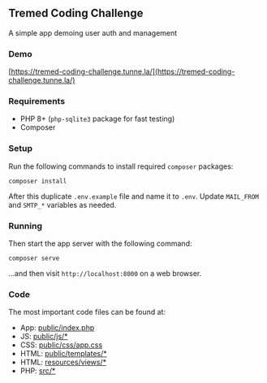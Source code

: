 ## Tremed Coding Challenge

A simple app demoing user auth and management

### Demo

[https://tremed-coding-challenge.tunne.la/](https://tremed-coding-challenge.tunne.la/)

### Requirements

- PHP 8+ (`php-sqlite3` package for fast testing)
- Composer

### Setup

Run the following commands to install required `composer` packages:

```
composer install
```

After this duplicate `.env.example` file and name it to `.env`. Update `MAIL_FROM` and `SMTP_*` variables as needed.

### Running

Then start the app server with the following command:

```
composer serve
```

...and then visit `http://localhost:8000` on a web browser.

### Code

The most important code files can be found at:

- App: [public/index.php](https://github.com/tunnela/tremed-coding-challenge/blob/master/public/index.php)
- JS: [public/js/*](https://github.com/tunnela/tremed-coding-challenge/blob/master/public/js)
- CSS: [public/css/app.css](https://github.com/tunnela/tremed-coding-challenge/blob/master/public/css/app.css)
- HTML: [public/templates/*](https://github.com/tunnela/tremed-coding-challenge/blob/master/public/templates)
- HTML: [resources/views/*](https://github.com/tunnela/tremed-coding-challenge/blob/master/resources/views)
- PHP: [src/*](https://github.com/tunnela/tremed-coding-challenge/blob/master/src)
